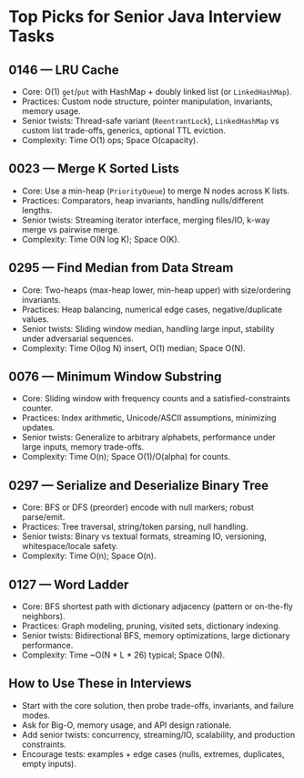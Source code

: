 # Top Picks for Senior Java Interview Tasks

## 0146 — LRU Cache
- Core: O(1) `get`/`put` with HashMap + doubly linked list (or `LinkedHashMap`).
- Practices: Custom node structure, pointer manipulation, invariants, memory usage.
- Senior twists: Thread-safe variant (`ReentrantLock`), `LinkedHashMap` vs custom list trade-offs, generics, optional TTL eviction.
- Complexity: Time O(1) ops; Space O(capacity).

## 0023 — Merge K Sorted Lists
- Core: Use a min-heap (`PriorityQueue`) to merge N nodes across K lists.
- Practices: Comparators, heap invariants, handling nulls/different lengths.
- Senior twists: Streaming iterator interface, merging files/IO, k-way merge vs pairwise merge.
- Complexity: Time O(N log K); Space O(K).

## 0295 — Find Median from Data Stream
- Core: Two-heaps (max-heap lower, min-heap upper) with size/ordering invariants.
- Practices: Heap balancing, numerical edge cases, negative/duplicate values.
- Senior twists: Sliding window median, handling large input, stability under adversarial sequences.
- Complexity: Time O(log N) insert, O(1) median; Space O(N).

## 0076 — Minimum Window Substring
- Core: Sliding window with frequency counts and a satisfied-constraints counter.
- Practices: Index arithmetic, Unicode/ASCII assumptions, minimizing updates.
- Senior twists: Generalize to arbitrary alphabets, performance under large inputs, memory trade-offs.
- Complexity: Time O(n); Space O(1)/O(alpha) for counts.

## 0297 — Serialize and Deserialize Binary Tree
- Core: BFS or DFS (preorder) encode with null markers; robust parse/emit.
- Practices: Tree traversal, string/token parsing, null handling.
- Senior twists: Binary vs textual formats, streaming IO, versioning, whitespace/locale safety.
- Complexity: Time O(n); Space O(n).

## 0127 — Word Ladder
- Core: BFS shortest path with dictionary adjacency (pattern or on-the-fly neighbors).
- Practices: Graph modeling, pruning, visited sets, dictionary indexing.
- Senior twists: Bidirectional BFS, memory optimizations, large dictionary performance.
- Complexity: Time ~O(N * L * 26) typical; Space O(N).

## How to Use These in Interviews
- Start with the core solution, then probe trade-offs, invariants, and failure modes.
- Ask for Big-O, memory usage, and API design rationale.
- Add senior twists: concurrency, streaming/IO, scalability, and production constraints.
- Encourage tests: examples + edge cases (nulls, extremes, duplicates, empty inputs).

